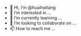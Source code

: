 - 👋 Hi, I’m @huaihaitang
- 👀 I’m interested in ...
- 🌱 I’m currently learning ...
- 💞️ I’m looking to collaborate on ...
- 📫 How to reach me ...

<!---
huaihaitang/huaihaitang is a ✨ special ✨ repository because its `README.md` (this file) appears on your GitHub profile.
You can click the Preview link to take a look at your changes.
--->

